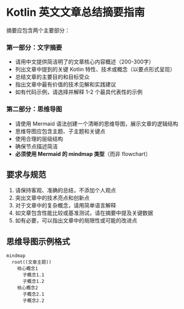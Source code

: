 # Kotlin 英文文章总结摘要指南

摘要应包含两个主要部分：

### 第一部分：文字摘要

- 请用中文提供简洁明了的文章核心内容概述（200-300字）
- 列出文章中提到的关键 Kotlin 特性、技术或概念（以要点形式呈现）
- 总结文章的主要目的和目标受众
- 指出文章中最有价值的技术见解和实践建议
- 如有代码示例，请选择并解释 1-2 个最具代表性的示例

### 第二部分：思维导图

- 请使用 Mermaid 语法创建一个清晰的思维导图，展示文章的逻辑结构
- 思维导图应包含主题、子主题和关键点
- 使用合理的层级结构
- 确保节点描述简洁
- **必须使用 Mermaid 的 mindmap 类型**（而非 flowchart）

## 要求与规范

1. 请保持客观、准确的总结，不添加个人观点
2. 突出文章中的技术亮点和创新点
3. 对于文章中的复杂概念，请用简单语言解释
4. 如文章包含性能比较或基准测试，请在摘要中提及关键数据
5. 如有必要，可以指出文章中的局限性或可能的改进点

## 思维导图示例格式

```mermaid
mindmap
  root((文章主题))
    核心概念1
      子概念1.1
      子概念1.2
    核心概念2
      子概念2.1
      子概念2.2
```
